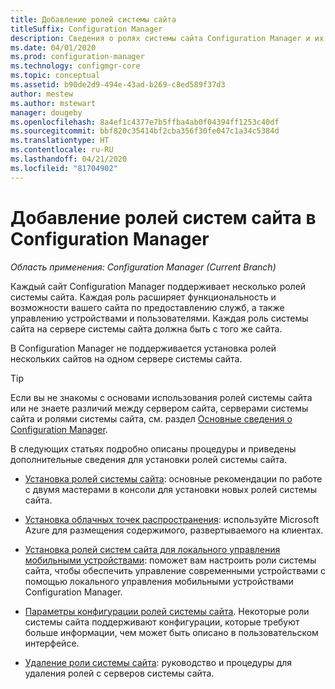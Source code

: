 ```yaml
---
title: Добавление ролей системы сайта
titleSuffix: Configuration Manager
description: Сведения о ролях системы сайта Configuration Manager и их добавлении для расширения функциональных возможностей и емкости сайта.
ms.date: 04/01/2020
ms.prod: configuration-manager
ms.technology: configmgr-core
ms.topic: conceptual
ms.assetid: b90de2d9-494e-43ad-b269-c8ed589f37d3
author: mestew
ms.author: mstewart
manager: dougeby
ms.openlocfilehash: 8a4ef1c4377e7b5ffba4ab0f04394ff1253c40df
ms.sourcegitcommit: bbf820c35414bf2cba356f30fe047c1a34c5384d
ms.translationtype: HT
ms.contentlocale: ru-RU
ms.lasthandoff: 04/21/2020
ms.locfileid: "81704902"
---
```

# <a name="add-site-system-roles-for-configuration-manager"></a>Добавление ролей систем сайта в Configuration Manager

*Область применения: Configuration Manager (Current Branch)*

Каждый сайт Configuration Manager поддерживает несколько ролей системы сайта. Каждая роль расширяет функциональность и возможности вашего сайта по предоставлению служб, а также управлению устройствами и пользователями. Каждая роль системы сайта на сервере системы сайта должна быть с того же сайта.

В Configuration Manager не поддерживается установка ролей нескольких сайтов на одном сервере системы сайта.

> [!TIP]
> Если вы не знакомы с основами использования ролей системы сайта или не знаете различий между сервером сайта, серверами системы сайта и ролями системы сайта, см. раздел [Основные сведения о Configuration Manager](../../../understand/fundamentals.md).

В следующих статьях подробно описаны процедуры и приведены дополнительные сведения для установки ролей системы сайта.

- [Установка ролей системы сайта](install-site-system-roles.md): основные рекомендации по работе с двумя мастерами в консоли для установки новых ролей системы сайта.

- [Установка облачных точек распространения](install-cloud-based-distribution-points-in-microsoft-azure.md): используйте Microsoft Azure для размещения содержимого, развертываемого на клиентах.

- [Установка ролей систем сайта для локального управления мобильными устройствами](../../../../mdm/get-started/install-site-system-roles-for-on-premises-mdm.md): поможет вам настроить роли системы сайта, чтобы обеспечить управление современными устройствами с помощью локального управления мобильными устройствами Configuration Manager.

- [Параметры конфигурации ролей системы сайта](configuration-options-for-site-system-roles.md). Некоторые роли системы сайта поддерживают конфигурации, которые требуют больше информации, чем может быть описано в пользовательском интерфейсе.

- [Удаление роли системы сайта](../install/uninstall-sites-and-hierarchies.md#bkmk_role): руководство и процедуры для удаления ролей с серверов системы сайта.
